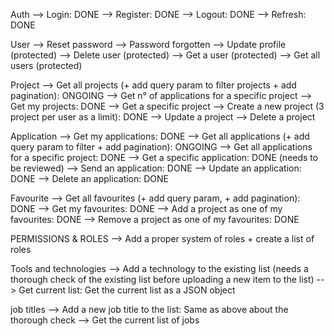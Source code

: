 Auth
--> Login: DONE
--> Register: DONE
--> Logout: DONE
--> Refresh: DONE

User
--> Reset password
--> Password forgotten
--> Update profile (protected)
--> Delete user (protected)
--> Get a user (protected)
--> Get all users (protected)

Project
--> Get all projects (+ add query param to filter projects + add pagination): ONGOING
--> Get n° of applications for a specific project
--> Get my projects: DONE
--> Get a specific project
--> Create a new project (3 project per user as a limit): DONE
--> Update a project
--> Delete a project

Application
--> Get my applications: DONE
--> Get all applications (+ add query param to filter + add pagination): ONGOING
--> Get all applications for a specific project: DONE
--> Get a specific application: DONE (needs to be reviewed)
--> Send an application: DONE
--> Update an application: DONE
--> Delete an application: DONE

Favourite
--> Get all favourites (+ add query param, + add pagination): DONE
--> Get my favourites: DONE
--> Add a project as one of my favourites: DONE
--> Remove a project as one of my favourites: DONE

PERMISSIONS & ROLES
--> Add a proper system of roles + create a list of roles

Tools and technologies
--> Add a technology to the existing list (needs a thorough check of the existing list
before uploading a new item to the list)
--> Get current list: Get the current list as a JSON object

job titles
--> Add a new job title to the list: Same as above about the thorough check
--> Get the current list of jobs
